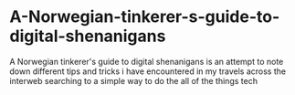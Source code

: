 # A-Norwegian-tinkerer-s-guide-to-digital-shenanigans
A Norwegian tinkerer's guide to digital shenanigans is an attempt to note down different tips and tricks i have encountered in my travels across the interweb searching to a simple way to do the all of the things tech

